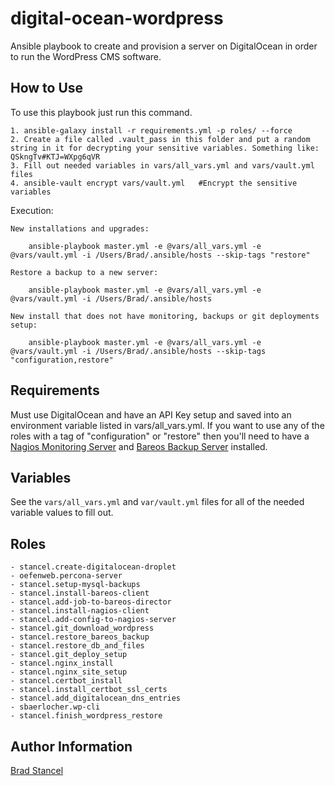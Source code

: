digital-ocean-wordpress
=========

Ansible playbook to create and provision a server on DigitalOcean in order to run the WordPress CMS software.


How to Use
------------

To use this playbook just run this command.

	1. ansible-galaxy install -r requirements.yml -p roles/ --force
	2. Create a file called .vault_pass in this folder and put a random string in it for decrypting your sensitive variables. Something like: QSkngTv#KTJ=WXpg6qVR
	3. Fill out needed variables in vars/all_vars.yml and vars/vault.yml files
	4. ansible-vault encrypt vars/vault.yml   #Encrypt the sensitive variables

Execution: 

	New installations and upgrades:	
	
```
	ansible-playbook master.yml -e @vars/all_vars.yml -e @vars/vault.yml -i /Users/Brad/.ansible/hosts --skip-tags "restore"
```
		
	Restore a backup to a new server:
```
	ansible-playbook master.yml -e @vars/all_vars.yml -e @vars/vault.yml -i /Users/Brad/.ansible/hosts		
```

	New install that does not have monitoring, backups or git deployments setup:	
	
```
	ansible-playbook master.yml -e @vars/all_vars.yml -e @vars/vault.yml -i /Users/Brad/.ansible/hosts --skip-tags "configuration,restore"
```



Requirements
------------

Must use DigitalOcean and have an API Key setup and saved into an environment variable listed in vars/all_vars.yml. If you want to use any of the roles with a tag of "configuration" or "restore" then you'll need to have a [Nagios Monitoring Server](https://www.nagios.org/projects/nagios-core/) and [Bareos Backup Server](http://www.bareos.org/en/) installed.

Variables
------------

See the `vars/all_vars.yml` and `var/vault.yml` files for all of the needed variable values to fill out.


Roles
------------

	- stancel.create-digitalocean-droplet
	- oefenweb.percona-server
	- stancel.setup-mysql-backups
	- stancel.install-bareos-client
	- stancel.add-job-to-bareos-director
	- stancel.install-nagios-client
	- stancel.add-config-to-nagios-server
	- stancel.git_download_wordpress
	- stancel.restore_bareos_backup
	- stancel.restore_db_and_files
	- stancel.git_deploy_setup 
	- stancel.nginx_install
	- stancel.nginx_site_setup
	- stancel.certbot_install 
	- stancel.install_certbot_ssl_certs
	- stancel.add_digitalocean_dns_entries
	- sbaerlocher.wp-cli
	- stancel.finish_wordpress_restore



Author Information
------------------

[Brad Stancel](https://github.com/stancel)



